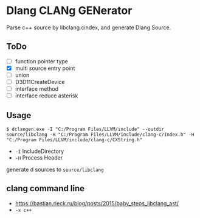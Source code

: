 # Dlang CLANg GENerator

Parse c++ source by libclang.cindex, and generate Dlang Source.

## ToDo

* [ ] function pointer type
* [x] multi source entry point
* [ ] union
* [ ] D3D11CreateDevice
* [ ] interface method
* [ ] interface reduce asterisk

## Usage

```
$ dclangen.exe -I "C:/Program Files/LLVM/include" --outdir source/libclang -H "C:/Program Files/LLVM/include/clang-c/Index.h" -H "C:/Program Files/LLVM/include/clang-c/CXString.h"
```

* `-I` IncludeDirectory
* `-H` Process Header

generate d sources to `source/libclang`

## clang command line

* https://bastian.rieck.ru/blog/posts/2015/baby_steps_libclang_ast/
* `-x c++`
